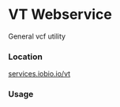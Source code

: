 # VT Webservice
General vcf utility

### Location
[services.iobio.io/vt](http://services.iobio.io/vt)

### Usage
